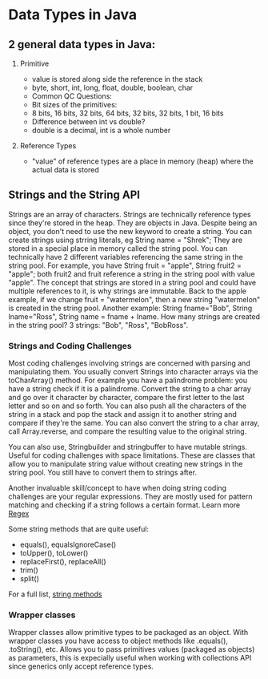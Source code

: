 # Data Types in Java

## 2 general data types in Java:

1. Primitive

   - value is stored along side the reference in the stack
   - byte, short, int, long, float, double, boolean, char
   - Common QC Questions:
   - Bit sizes of the primitives:
   - 8 bits, 16 bits, 32 bits, 64 bits, 32 bits, 32 bits, 1 bit, 16 bits
   - Difference between int vs double?
   - double is a decimal, int is a whole number

2. Reference Types
   - "value" of reference types are a place in memory (heap) where the actual data is stored

## Strings and the String API

Strings are an array of characters. Strings are technically reference types since they're stored in the heap. They are objects in Java. Despite being an object, you don't need to use the new keyword to create a string. You can create strings using strring literals, eg String name = "Shrek"; They are stored in a special place in memory called the string pool. You can technically have 2 different variables referencing the same string in the string pool. For example, you have String fruit = "apple", String fruit2 = "apple"; both fruit2 and fruit reference a string in the string pool with value "apple". The concept that strings are stored in a string pool and could have multiple references to it, is why strings are immutable. Back to the apple example, if we change fruit = "watermelon", then a new string "watermelon" is created in the string pool. Another example: String fname="Bob", String lname="Ross", String name = fname + lname. How many strings are created in the string pool? 3 strings: "Bob", "Ross", "BobRoss".

### Strings and Coding Challenges

Most coding challenges involving strings are concerned with parsing and manipulating them. You usually convert Strings into character arrays via the toCharArray() method. For example you have a palindrome problem: you have a string check if it is a palindrome. Convert the string to a char array and go over it character by character, compare the first letter to the last letter and so on and so forth. You can also push all the characters of the string in a stack and pop the stack and assign it to another string and compare if they're the same. You can also convert the string to a char array, call Array.reverse, and compare the resulting value to the original string.

You can also use, Stringbuilder and stringbuffer to have mutable strings. Useful for coding challenges with space limitations. These are classes that allow you to manipulate string value without creating new strings in the string pool. You still have to convert them to strings after.

Another invaluable skill/concept to have when doing string coding challenges are your regular expressions. They are mostly used for pattern matching and checking if a string follows a certain format. Learn more [Regex](https://www.w3schools.com/java/java_regex.asp)

Some string methods that are quite useful:

- equals(), equalsIgnoreCase()
- toUpper(), toLower()
- replaceFirst(), replaceAll()
- trim()
- split()

For a full list, [string methods](https://www.w3schools.com/java/java_ref_string.asp)

### Wrapper classes

Wrapper classes allow primitive types to be packaged as an object. With wrapper classes you have access to object methods like .equals(), .toString(), etc. Allows you to pass primitives values (packaged as objects) as parameters, this is expecially useful when working with collections API since generics only accept reference types.
